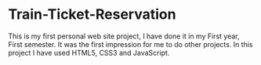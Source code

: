 # Train-Ticket-Reservation
This is my first personal web site project, I have done it in my First year, First semester. It was the first impression for me to do other projects. In this project I have used HTML5, CSS3 and JavaScript.
